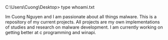 C:\Users\Cuong\Desktop\> type whoami.txt

Im Cuong Nguyen and I am passionate about all things malware. This is a repository of my current projects. All projects are my own implementations of studies and research on malware development. I am currently working on getting better at c programming and winapi.
